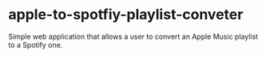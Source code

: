 # apple-to-spotfiy-playlist-conveter
Simple web application that allows a user to convert an Apple Music playlist to a Spotify one.
